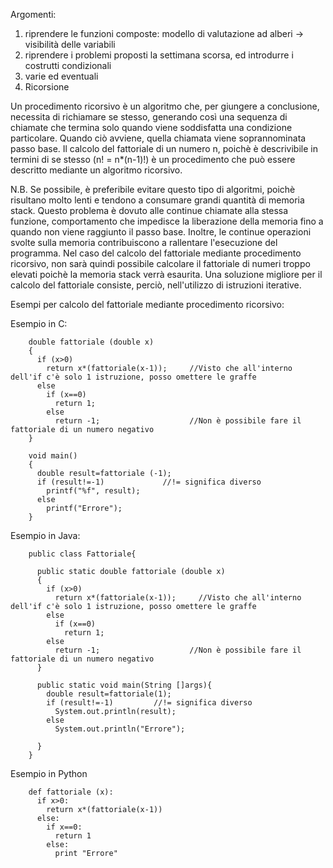 Argomenti:

1. riprendere le funzioni composte: modello di valutazione ad alberi -> visibilità delle variabili
2. riprendere i problemi proposti la settimana scorsa, ed introdurre i costrutti condizionali
3. varie ed eventuali 
4. Ricorsione

Un procedimento ricorsivo è un algoritmo che, per giungere a conclusione, necessita di richiamare se stesso, generando così una sequenza di chiamate che termina solo quando viene soddisfatta una condizione particolare. Quando ciò avviene, quella chiamata viene soprannominata passo base.
Il calcolo del fattoriale di un numero n, poichè è descrivibile in termini di se stesso (n! = n*(n-1)!) è un procedimento che può essere descritto mediante un algoritmo ricorsivo.

N.B. Se possibile, è preferibile evitare questo tipo di algoritmi, poichè risultano molto lenti e tendono a consumare grandi quantità di memoria stack. Questo problema è dovuto alle continue chiamate alla stessa funzione, comportamento che impedisce la liberazione della memoria fino a quando non viene raggiunto il passo base. Inoltre, le continue operazioni svolte sulla memoria contribuiscono a rallentare l'esecuzione del programma. Nel caso del calcolo del fattoriale mediante procedimento ricorsivo, non sarà quindi possibile calcolare il fattoriale di numeri troppo elevati poichè la memoria stack verrà esaurita. Una soluzione migliore per il calcolo del fattoriale consiste, perciò, nell'utilizzo di istruzioni iterative.

Esempi per calcolo del fattoriale mediante procedimento ricorsivo:

Esempio in C:

        double fattoriale (double x)
        {
          if (x>0)
            return x*(fattoriale(x-1));     //Visto che all'interno dell'if c'è solo 1 istruzione, posso omettere le graffe
          else
            if (x==0)
              return 1;
            else
              return -1; 					//Non è possibile fare il fattoriale di un numero negativo
        }
      
        void main()
        {
          double result=fattoriale (-1);
          if (result!=-1)             //!= significa diverso
            printf("%f", result);
          else
            printf("Errore");
        }
       
 Esempio in Java:
 
        public class Fattoriale{
    
          public static double fattoriale (double x)
          {
            if (x>0)
              return x*(fattoriale(x-1));     //Visto che all'interno dell'if c'è solo 1 istruzione, posso omettere le graffe
            else
              if (x==0)
                return 1;
            else
              return -1;					//Non è possibile fare il fattoriale di un numero negativo
          }
    
          public static void main(String []args){
            double result=fattoriale(1);
            if (result!=-1)         //!= significa diverso
              System.out.println(result);
            else
              System.out.println("Errore");

          }
        }

Esempio in Python
	
        def fattoriale (x):
          if x>0:
            return x*(fattoriale(x-1))
          else:
            if x==0:
              return 1
            else:
              print "Errore"
              
